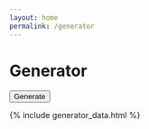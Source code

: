 ```yaml
---
layout: home
permalink: /generator
---
```


<h1>Generator</h1>

<form id="generator-form">
  <p class="generator-result js-generator-result"></p>
  <button>Generate</button>
</form>

{% include generator_data.html %}
<script src="/assets/js/generator.js" type="text/javascript"></script> 